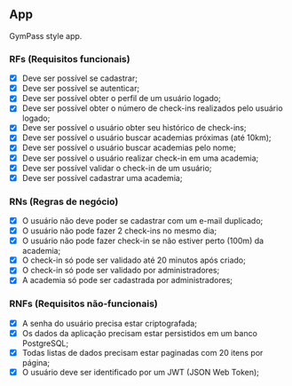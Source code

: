 ## App

GymPass style app.

### RFs (Requisitos funcionais)

- [X] Deve ser possível se cadastrar;  
- [X] Deve ser possível se autenticar;  
- [X] Deve ser possível obter o perfil de um usuário logado;  
- [X] Deve ser possível obter o número de check-ins realizados pelo usuário logado;  
- [X] Deve ser possível o usuário obter seu histórico de check-ins;  
- [X] Deve ser possível o usuário buscar academias próximas (até 10km);  
- [X] Deve ser possível o usuário buscar academias pelo nome;  
- [X] Deve ser possível o usuário realizar check-in em uma academia;  
- [X] Deve ser possível validar o check-in de um usuário;  
- [X] Deve ser possível cadastrar uma academia;  

### RNs (Regras de negócio)  

- [X] O usuário não deve poder se cadastrar com um e-mail duplicado;  
- [X] O usuário não pode fazer 2 check-ins no mesmo dia;  
- [X] O usuário não pode fazer check-in se não estiver perto (100m) da academia;  
- [X] O check-in só pode ser validado até 20 minutos após criado;  
- [X] O check-in só pode ser validado por administradores;  
- [X] A academia só pode ser cadastrada por administradores;  

### RNFs (Requisitos não-funcionais)  

- [X] A senha do usuário precisa estar criptografada;
- [X] Os dados da aplicação precisam estar persistidos em um banco PostgreSQL;
- [X] Todas listas de dados precisam estar paginadas com 20 itens por página;
- [X] O usuário deve ser identificado por um JWT (JSON Web Token);